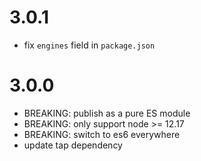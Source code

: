 # 3.0.1
* fix `engines` field in `package.json`


# 3.0.0
* BREAKING: publish as a pure ES module
* BREAKING: only support node >= 12.17
* BREAKING: switch to es6 everywhere
* update tap dependency
